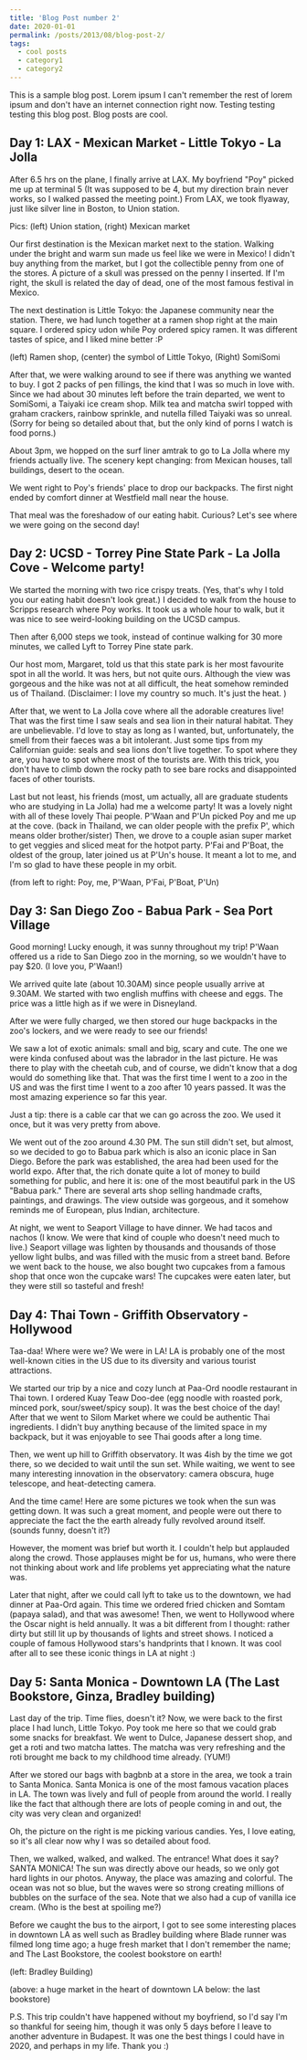 ```yaml
---
title: 'Blog Post number 2'
date: 2020-01-01
permalink: /posts/2013/08/blog-post-2/
tags:
  - cool posts
  - category1
  - category2
---
```


This is a sample blog post. Lorem ipsum I can't remember the rest of lorem ipsum and don't have an internet connection right now. Testing testing testing this blog post. Blog posts are cool.

Day 1: LAX - Mexican Market - Little Tokyo - La Jolla
------ 


After 6.5 hrs on the plane, I finally arrive at LAX. My boyfriend "Poy" picked me up at terminal 5 (It was supposed to be 4, but my direction brain never works, so I walked passed the meeting point.) From LAX, we took flyaway, just like silver line in Boston, to Union station. 



Pics: (left) Union station, (right) Mexican market

Our first destination is the Mexican market next to the station. Walking under the bright and warm sun made us feel like we were in Mexico! I didn't buy anything from the market, but I got the collectible penny from one of the stores. A picture of a skull was pressed on the penny I inserted. If I'm right, the skull is related the day of dead, one of the most famous festival in Mexico. 

The next destination is Little Tokyo: the Japanese community near the station. There, we had lunch together at a ramen shop right at the main square. I ordered spicy udon while Poy ordered spicy ramen. It was different tastes of spice, and I liked mine better :P




(left) Ramen shop, (center) the symbol of Little Tokyo, (Right) SomiSomi

After that, we were walking around to see if there was anything we wanted to buy. I got 2 packs of pen fillings, the kind that I was so much in love with. Since we had about 30 minutes left before the train departed, we went to SomiSomi, a Taiyaki ice cream shop. Milk tea and matcha swirl topped with graham crackers, rainbow sprinkle, and nutella filled Taiyaki was so unreal. (Sorry for being so detailed about that, but the only kind of porns I watch is food porns.)

About 3pm, we hopped on the surf liner amtrak to go to La Jolla where my friends actually live. The scenery kept changing: from Mexican houses, tall buildings, desert to the ocean. 

We went right to Poy's friends' place to drop our backpacks. The first night ended by comfort dinner at Westfield mall near the house. 

That meal was the foreshadow of our eating habit. Curious? Let's see where we were going on the second day! 


Day 2: UCSD - Torrey Pine State Park - La Jolla Cove - Welcome party!
------ 


We started the morning with two rice crispy treats. (Yes, that's why I told you our eating habit doesn't look great.) I decided to walk from the house to Scripps research where Poy works. It took us a whole hour to walk, but it was nice to see weird-looking building on the UCSD campus. 



Then after 6,000 steps we took, instead of continue walking for 30 more minutes, we called Lyft to Torrey Pine state park.

Our host mom, Margaret, told us that this state park is her most favourite spot in all the world. It was hers, but not quite ours. Although the view was gorgeous and the hike was not at all difficult, the heat somehow reminded us of Thailand. (Disclaimer: I love my country so much. It's just the heat. )


After that, we went to La Jolla cove where all the adorable creatures live! That was the first time I saw seals and sea lion in their natural habitat. They are unbelievable. I'd love to stay as long as I wanted, but, unfortunately, the smell from their faeces was a bit intolerant. Just some tips from my Californian guide: seals and sea lions don't live together. To spot where they are, you have to spot where most of the tourists are. With this trick, you don't have to climb down the rocky path to see bare rocks and disappointed faces of other tourists. 





Last but not least, his friends (most, um actually, all are graduate students who are studying in La Jolla) had me a welcome party! It was a lovely night with all of these lovely Thai people. P'Waan and P'Un picked Poy and me up at the cove. (back in Thailand, we can older people with the prefix P', which means older brother/sister) Then, we drove to a couple asian super market to get veggies and sliced meat for the hotpot party. P'Fai and P'Boat, the oldest of the group, later joined us at P'Un's house. It meant a lot to me, and I'm so glad to have these people in my orbit.


(from left to right: Poy, me, P'Waan, P'Fai, P'Boat, P'Un)


Day 3: San Diego Zoo - Babua Park - Sea Port Village
------ 


Good morning! Lucky enough, it was sunny throughout my trip! P'Waan offered us a ride to San Diego zoo in the morning, so we wouldn't have to pay $20. (I love you, P'Waan!) 

We arrived quite late (about 10.30AM) since people usually arrive at 9.30AM. We started with two english muffins with cheese and eggs. The price was a little high as if we were in Disneyland. 



After we were fully charged, we then stored our huge backpacks in the zoo's lockers, and we were ready to see our friends! 

We saw a lot of exotic animals: small and big, scary and cute. The one we were kinda confused about was the labrador in the last picture. He was there to play with the cheetah cub, and of course, we didn't know that a dog would do something like that. That was the first time I went to a zoo in the US and was the first time I went to a zoo after 10 years passed. It was the most amazing experience so far this year. 

Just a tip: there is a cable car that we can go across the zoo. We used it once, but it was very pretty from above. 







We went out of the zoo around 4.30 PM. The sun still didn't set, but almost, so we decided to go to Babua park which is also an iconic place in San Diego. Before the park was established, the area had been used for the world expo. After that, the rich donate quite a lot of money to build something for public, and here it is: one of the most beautiful park in the US "Babua park." There are several arts shop selling handmade crafts, paintings, and drawings. The view outside was gorgeous, and it somehow reminds me of European, plus Indian, architecture. 




At night, we went to Seaport Village to have dinner. We had tacos and nachos (I know. We were that kind of couple who doesn't need much to live.) Seaport village was lighten by thousands and thousands of those yellow light bulbs, and was filled with the music from a street band. Before we went back to the house, we also bought two cupcakes from a famous shop that once won the cupcake wars! The cupcakes were eaten later, but they were still so tasteful and fresh! 





Day 4: Thai Town - Griffith Observatory - Hollywood 
------ 



Taa-daa! 
Where were we? 
We were in LA! 
LA is probably one of the most well-known cities in the US due to its diversity and various tourist attractions. 

We started our trip by a nice and cozy lunch at Paa-Ord noodle restaurant in Thai town. I ordered Kuay Teaw Doo-dee (egg noodle with roasted pork, minced pork, sour/sweet/spicy soup). It was the best choice of the day! After that we went to Silom Market where we could be authentic Thai ingredients. I didn't buy anything because of the limited space in my backpack, but it was enjoyable to see Thai goods after a long time. 

Then, we went up hill to Griffith observatory. It was 4ish by the time we got there, so we decided to wait until the sun set. While waiting, we went to see many interesting innovation in the observatory: camera obscura, huge telescope, and heat-detecting camera. 







And the time came! Here are some pictures we took when the sun was getting down. It was such a great moment, and people were out there to appreciate the fact the the earth already fully revolved around itself. (sounds funny, doesn't it?)  

However, the moment was brief but worth it. I couldn't help but applauded along the crowd. Those applauses might be for us, humans, who were there not thinking about work and life problems yet appreciating what the nature was. 



Later that night, after we could call lyft to take us to the downtown, we had dinner at Paa-Ord again. This time we ordered fried chicken and Somtam (papaya salad), and that was awesome! Then, we went to Hollywood where the Oscar night is held annually. It was a bit different from I thought: rather dirty but still lit up by thousands of lights and street shows. I noticed a couple of famous Hollywood stars's handprints that I known. It was cool after all to see these iconic things in LA at night :)   

Day 5: Santa Monica - Downtown LA (The Last Bookstore, Ginza, Bradley building) 
------ 





Last day of the trip. Time flies, doesn't it?
Now, we were back to the first place I had lunch, Little Tokyo. Poy took me here so that we could grab some snacks for breakfast. We went to Dulce, Japanese dessert shop, and get a roti and two matcha lattes. The matcha was very refreshing and the roti brought me back to my childhood time already. (YUM!)





After we stored our bags with bagbnb at a store in the area, we took a train to Santa Monica. Santa Monica is one of the most famous vacation places in LA. The town was lively and full of people from around the world. I really like the fact that although there are lots of people coming in and out, the city was very clean and organized! 

Oh, the picture on the right is me picking various candies. Yes, I love eating, so it's all clear now why I was so detailed about food. 

Then, we walked, walked, and walked. The entrance! What does it say? SANTA MONICA!
The sun was directly above our heads, so we only got hard lights in our photos. Anyway, the place was amazing and colorful. The ocean was not so blue, but the waves were so strong creating millions of bubbles on the surface of the sea. Note that we also had a cup of vanilla ice cream. (Who is the best at spoiling me?) 






Before we caught the bus to the airport, I got to see some interesting places in downtown LA as well such as Bradley building where Blade runner was filmed long time ago; a huge fresh market that I don't remember the name; and The Last Bookstore, the coolest bookstore on earth! 


(left: Bradley Building)






(above: a huge market in the heart of downtown LA
below: the last bookstore)




P.S. This trip couldn't have happened without my boyfriend, so I'd say I'm so thankful for seeing him, though it was only 5 days before I leave to another adventure in Budapest. It was one the best things I could have in 2020, and perhaps in my life. Thank you :) 
